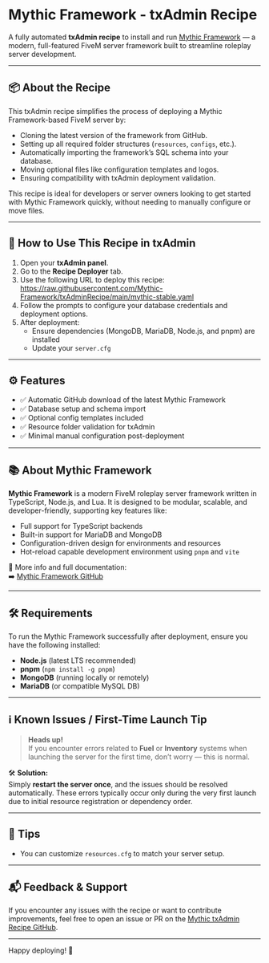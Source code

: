 # Mythic Framework - txAdmin Recipe

A fully automated **txAdmin recipe** to install and run [Mythic Framework](https://github.com/Mythic-Framework/mythic-framework) — a modern, full-featured FiveM server framework built to streamline roleplay server development.

---

## 📦 About the Recipe

This txAdmin recipe simplifies the process of deploying a Mythic Framework-based FiveM server by:

- Cloning the latest version of the framework from GitHub.
- Setting up all required folder structures (`resources`, `configs`, etc.).
- Automatically importing the framework’s SQL schema into your database.
- Moving optional files like configuration templates and logos.
- Ensuring compatibility with txAdmin deployment validation.

This recipe is ideal for developers or server owners looking to get started with Mythic Framework quickly, without needing to manually configure or move files.

---

## 🚀 How to Use This Recipe in txAdmin

1. Open your **txAdmin panel**.
2. Go to the **Recipe Deployer** tab.
3. Use the following URL to deploy this recipe: https://raw.githubusercontent.com/Mythic-Framework/txAdminRecipe/main/mythic-stable.yaml
4. Follow the prompts to configure your database credentials and deployment options.
5. After deployment:
   - Ensure dependencies (MongoDB, MariaDB, Node.js, and pnpm) are installed
   - Update your `server.cfg`

---

## ⚙️ Features

- ✅ Automatic GitHub download of the latest Mythic Framework
- ✅ Database setup and schema import
- ✅ Optional config templates included
- ✅ Resource folder validation for txAdmin
- ✅ Minimal manual configuration post-deployment

---

## 📚 About Mythic Framework

**Mythic Framework** is a modern FiveM roleplay server framework written in TypeScript, Node.js, and Lua. It is designed to be modular, scalable, and developer-friendly, supporting key features like:

- Full support for TypeScript backends
- Built-in support for MariaDB and MongoDB
- Configuration-driven design for environments and resources
- Hot-reload capable development environment using `pnpm` and `vite`

📘 More info and full documentation:  
➡️ [Mythic Framework GitHub](https://github.com/Mythic-Framework/mythic-framework)

---

## 🛠 Requirements

To run the Mythic Framework successfully after deployment, ensure you have the following installed:

- **Node.js** (latest LTS recommended)
- **pnpm** (`npm install -g pnpm`)
- **MongoDB** (running locally or remotely)
- **MariaDB** (or compatible MySQL DB)

---

## ℹ️ Known Issues / First-Time Launch Tip

> **Heads up!**  
If you encounter errors related to **Fuel** or **Inventory** systems when launching the server for the first time, don’t worry — this is normal.

🛠️ **Solution:**  
Simply **restart the server once**, and the issues should be resolved automatically. These errors typically occur only during the very first launch due to initial resource registration or dependency order.

---

## 🧠 Tips

- You can customize `resources.cfg` to match your server setup.

---

## 📬 Feedback & Support

If you encounter any issues with the recipe or want to contribute improvements, feel free to open an issue or PR on the [Mythic txAdmin Recipe GitHub](https://github.com/Mythic-Framework/txAdminRecipe).

---

Happy deploying! 🚀

